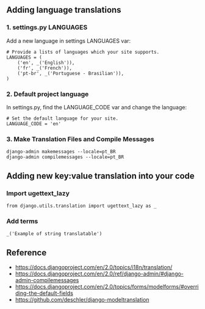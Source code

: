 ## Adding language translations

### 1. settings.py LANGUAGES

Add a new language in settings LANGUAGES var:

```
# Provide a lists of languages which your site supports.
LANGUAGES = (
    ('en', _('English')),
    ('fr', _('French')),
    ('pt-br', _('Portuguese - Brasilian')),
)
```

### 2. Default project language

In settings.py, find the LANGUAGE_CODE var and change the language:

```
# Set the default language for your site.
LANGUAGE_CODE = 'en'
```

### 3. Make Translation Files and Compile Messages

```
django-admin makemessages --locale=pt_BR
django-admin compilemessages --locale=pt_BR
```

## Adding new key:value translation into your code

### Import ugettext_lazy

```
from django.utils.translation import ugettext_lazy as _
```

### Add terms

```
_('Example of string translatable')
```

## Reference
* https://docs.djangoproject.com/en/2.0/topics/i18n/translation/
* https://docs.djangoproject.com/en/2.0/ref/django-admin/#django-admin-compilemessages
* https://docs.djangoproject.com/en/2.0/topics/forms/modelforms/#overriding-the-default-fields
* https://github.com/deschler/django-modeltranslation
